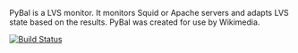 PyBal is a LVS monitor. It monitors Squid or Apache servers and adapts
LVS state based on the results. PyBal was created for use by Wikimedia.

[![Build Status](https://travis-ci.org/wikimedia/operations-debs-pybal.svg?branch=master)](https://travis-ci.org/wikimedia/operations-debs-pybal)
